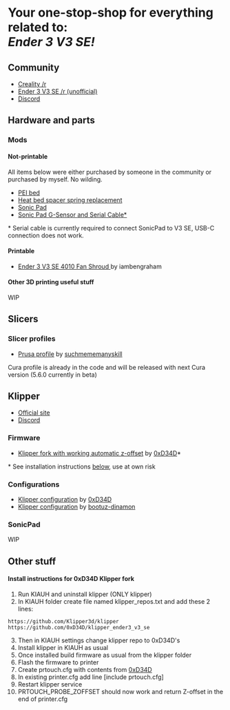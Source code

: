 # Your one-stop-shop for everything related to:<br>***Ender 3 V3 SE!***

## Community
* [Creality /r](https://www.reddit.com/r/Creality/)
* [Ender 3 V3 SE /r (unofficial)](https://www.reddit.com/r/Ender3V3SE/)
* [Discord](https://discord.gg/mbCpbSv9)

## Hardware and parts

### Mods

#### Not-printable

All items below were either purchased by someone in the community or purchased by myself. No wilding.

* [PEI bed](https://www.aliexpress.com/item/1005005815144081.html)
* [Heat bed spacer spring replacement](https://www.aliexpress.com/item/33000090210.html)
* [Sonic Pad](https://www.aliexpress.com/item/1005005573923853.html)
* [Sonic Pad G-Sensor and Serial Cable*](https://www.aliexpress.com/item/1005005135181819.html)

\* Serial cable is currently required to connect SonicPad to V3 SE, USB-C connection does not work.

#### Printable

* [Ender 3 V3 SE 4010 Fan Shroud ](https://www.printables.com/model/595397-ender-3-v3-se-4010-fan-shroud) by iambengraham

#### Other 3D printing useful stuff

WIP

## Slicers

### Slicer profiles

* [Prusa profile](https://github.com/suchmememanyskill/PrusaSlicer-Ender3-v3-SE-Config) by [suchmememanyskill](https://github.com/suchmememanyskill)

Cura profile is already in the code and will be released with next Cura version (5.6.0 currently in beta)

## Klipper

* [Official site](https://www.klipper3d.org)
* [Discord](https://discord.klipper3d.org/})

### Firmware

* [Klipper fork with working automatic z-offset](https://github.com/0xD34D/klipper_ender3_v3_se) by [0xD34D](https://github.com/0xD34D)*

\* See installation instructions [below](https://github.com/pwlgrzs/awesome-resources-for-ender-3-v3-se#other-stuff), use at own risk
### Configurations

* [Klipper configuration](https://github.com/0xD34D/ender3-v3-se-klipper-config) by [0xD34D](https://github.com/0xD34D)
* [Klipper configuration](https://github.com/bootuz-dinamon/ender3-v3-se-full-klipper) by [bootuz-dinamon](https://github.com/bootuz-dinamon)

### SonicPad

WIP

## Other stuff

#### Install instructions for 0xD34D Klipper fork

1. Run KIAUH and uninstall klipper (ONLY klipper)
2. In KIAUH folder create file named klipper_repos.txt and add these 2 lines:

```
https://github.com/Klipper3d/klipper
https://github.com/0xD34D/klipper_ender3_v3_se
```
3. Then in KIAUH settings change klipper repo to 0xD34D's
4. Install klipper in KIAUH as usual
5. Once installed build firmware as usual from the klipper folder
6. Flash the firmware to printer
7. Create prtouch.cfg with contents from [0xD34D](https://github.com/0xD34D/ender3-v3-se-klipper-config/blob/main/prtouch.cfg)
8. In existing printer.cfg add line [include prtouch.cfg]
9. Restart klipper service
10. PRTOUCH_PROBE_ZOFFSET should now work and return Z-offset in the end of printer.cfg